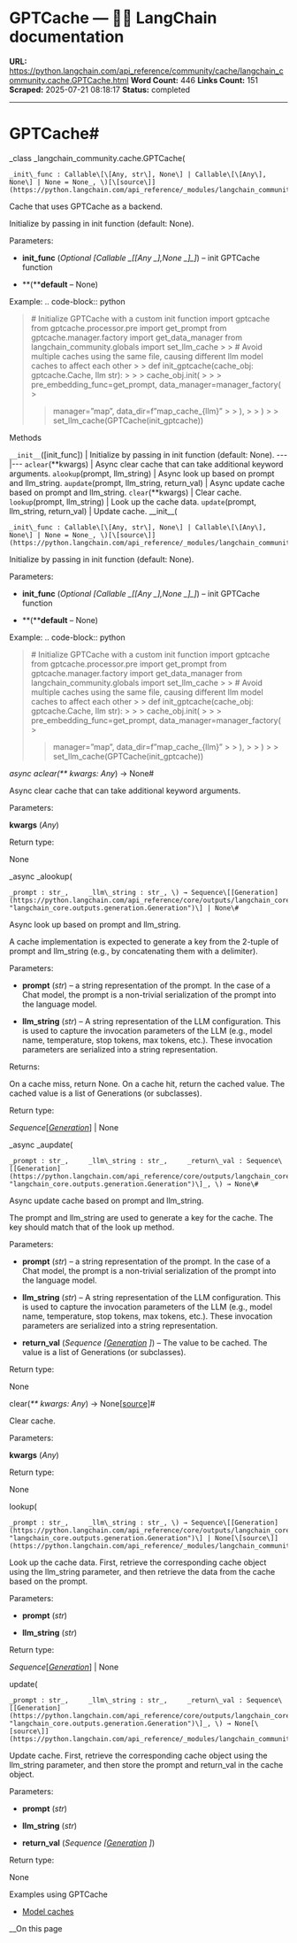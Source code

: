 # GPTCache — 🦜🔗 LangChain  documentation

**URL:** https://python.langchain.com/api_reference/community/cache/langchain_community.cache.GPTCache.html
**Word Count:** 446
**Links Count:** 151
**Scraped:** 2025-07-21 08:18:17
**Status:** completed

---

# GPTCache\#

_class _langchain\_community.cache.GPTCache\(

    _init\_func : Callable\[\[Any, str\], None\] | Callable\[\[Any\], None\] | None = None_, \)[\[source\]](https://python.langchain.com/api_reference/_modules/langchain_community/cache.html#GPTCache)\#     

Cache that uses GPTCache as a backend.

Initialize by passing in init function \(default: None\).

Parameters:     

  * **init\_func** \(_Optional_ _\[__Callable_ _\[__\[__Any_ _\]__,__None_ _\]__\]_\) – init GPTCache function

  * **\(****default** – None\)

Example: .. code-block:: python

> \# Initialize GPTCache with a custom init function import gptcache from gptcache.processor.pre import get\_prompt from gptcache.manager.factory import get\_data\_manager from langchain\_community.globals import set\_llm\_cache >  > \# Avoid multiple caches using the same file, causing different llm model caches to affect each other >  > def init\_gptcache\(cache\_obj: gptcache.Cache, llm str\): >      >  > cache\_obj.init\( >      >  > pre\_embedding\_func=get\_prompt, data\_manager=manager\_factory\( >
>> manager=”map”, data\_dir=f”map\_cache\_\{llm\}” >  > \), >  > \) >  > set\_llm\_cache\(GPTCache\(init\_gptcache\)\)

Methods

`__init__`\(\[init\_func\]\) | Initialize by passing in init function \(default: None\).   ---|---   `aclear`\(\*\*kwargs\) | Async clear cache that can take additional keyword arguments.   `alookup`\(prompt, llm\_string\) | Async look up based on prompt and llm\_string.   `aupdate`\(prompt, llm\_string, return\_val\) | Async update cache based on prompt and llm\_string.   `clear`\(\*\*kwargs\) | Clear cache.   `lookup`\(prompt, llm\_string\) | Look up the cache data.   `update`\(prompt, llm\_string, return\_val\) | Update cache.      \_\_init\_\_\(

    _init\_func : Callable\[\[Any, str\], None\] | Callable\[\[Any\], None\] | None = None_, \)[\[source\]](https://python.langchain.com/api_reference/_modules/langchain_community/cache.html#GPTCache.__init__)\#     

Initialize by passing in init function \(default: None\).

Parameters:     

  * **init\_func** \(_Optional_ _\[__Callable_ _\[__\[__Any_ _\]__,__None_ _\]__\]_\) – init GPTCache function

  * **\(****default** – None\)

Example: .. code-block:: python

> \# Initialize GPTCache with a custom init function import gptcache from gptcache.processor.pre import get\_prompt from gptcache.manager.factory import get\_data\_manager from langchain\_community.globals import set\_llm\_cache >  > \# Avoid multiple caches using the same file, causing different llm model caches to affect each other >  > def init\_gptcache\(cache\_obj: gptcache.Cache, llm str\): >      >  > cache\_obj.init\( >      >  > pre\_embedding\_func=get\_prompt, data\_manager=manager\_factory\( >
>> manager=”map”, data\_dir=f”map\_cache\_\{llm\}” >  > \), >  > \) >  > set\_llm\_cache\(GPTCache\(init\_gptcache\)\)

_async _aclear\(_\*\* kwargs: Any_\) → None\#     

Async clear cache that can take additional keyword arguments.

Parameters:     

**kwargs** \(_Any_\)

Return type:     

None

_async _alookup\(

    _prompt : str_,     _llm\_string : str_, \) → Sequence\[[Generation](https://python.langchain.com/api_reference/core/outputs/langchain_core.outputs.generation.Generation.html#langchain_core.outputs.generation.Generation "langchain_core.outputs.generation.Generation")\] | None\#     

Async look up based on prompt and llm\_string.

A cache implementation is expected to generate a key from the 2-tuple of prompt and llm\_string \(e.g., by concatenating them with a delimiter\).

Parameters:     

  * **prompt** \(_str_\) – a string representation of the prompt. In the case of a Chat model, the prompt is a non-trivial serialization of the prompt into the language model.

  * **llm\_string** \(_str_\) – A string representation of the LLM configuration. This is used to capture the invocation parameters of the LLM \(e.g., model name, temperature, stop tokens, max tokens, etc.\). These invocation parameters are serialized into a string representation.

Returns:     

On a cache miss, return None. On a cache hit, return the cached value. The cached value is a list of Generations \(or subclasses\).

Return type:     

_Sequence_\[[_Generation_](https://python.langchain.com/api_reference/core/outputs/langchain_core.outputs.generation.Generation.html#langchain_core.outputs.generation.Generation "langchain_core.outputs.generation.Generation")\] | None

_async _aupdate\(

    _prompt : str_,     _llm\_string : str_,     _return\_val : Sequence\[[Generation](https://python.langchain.com/api_reference/core/outputs/langchain_core.outputs.generation.Generation.html#langchain_core.outputs.generation.Generation "langchain_core.outputs.generation.Generation")\]_, \) → None\#     

Async update cache based on prompt and llm\_string.

The prompt and llm\_string are used to generate a key for the cache. The key should match that of the look up method.

Parameters:     

  * **prompt** \(_str_\) – a string representation of the prompt. In the case of a Chat model, the prompt is a non-trivial serialization of the prompt into the language model.

  * **llm\_string** \(_str_\) – A string representation of the LLM configuration. This is used to capture the invocation parameters of the LLM \(e.g., model name, temperature, stop tokens, max tokens, etc.\). These invocation parameters are serialized into a string representation.

  * **return\_val** \(_Sequence_ _\[_[_Generation_](https://python.langchain.com/api_reference/core/outputs/langchain_core.outputs.generation.Generation.html#langchain_core.outputs.generation.Generation "langchain_core.outputs.generation.Generation") _\]_\) – The value to be cached. The value is a list of Generations \(or subclasses\).

Return type:     

None

clear\(_\*\* kwargs: Any_\) → None[\[source\]](https://python.langchain.com/api_reference/_modules/langchain_community/cache.html#GPTCache.clear)\#     

Clear cache.

Parameters:     

**kwargs** \(_Any_\)

Return type:     

None

lookup\(

    _prompt : str_,     _llm\_string : str_, \) → Sequence\[[Generation](https://python.langchain.com/api_reference/core/outputs/langchain_core.outputs.generation.Generation.html#langchain_core.outputs.generation.Generation "langchain_core.outputs.generation.Generation")\] | None[\[source\]](https://python.langchain.com/api_reference/_modules/langchain_community/cache.html#GPTCache.lookup)\#     

Look up the cache data. First, retrieve the corresponding cache object using the llm\_string parameter, and then retrieve the data from the cache based on the prompt.

Parameters:     

  * **prompt** \(_str_\)

  * **llm\_string** \(_str_\)

Return type:     

_Sequence_\[[_Generation_](https://python.langchain.com/api_reference/core/outputs/langchain_core.outputs.generation.Generation.html#langchain_core.outputs.generation.Generation "langchain_core.outputs.generation.Generation")\] | None

update\(

    _prompt : str_,     _llm\_string : str_,     _return\_val : Sequence\[[Generation](https://python.langchain.com/api_reference/core/outputs/langchain_core.outputs.generation.Generation.html#langchain_core.outputs.generation.Generation "langchain_core.outputs.generation.Generation")\]_, \) → None[\[source\]](https://python.langchain.com/api_reference/_modules/langchain_community/cache.html#GPTCache.update)\#     

Update cache. First, retrieve the corresponding cache object using the llm\_string parameter, and then store the prompt and return\_val in the cache object.

Parameters:     

  * **prompt** \(_str_\)

  * **llm\_string** \(_str_\)

  * **return\_val** \(_Sequence_ _\[_[_Generation_](https://python.langchain.com/api_reference/core/outputs/langchain_core.outputs.generation.Generation.html#langchain_core.outputs.generation.Generation "langchain_core.outputs.generation.Generation") _\]_\)

Return type:     

None

Examples using GPTCache

  * [Model caches](https://python.langchain.com/docs/integrations/llm_caching/)

__On this page